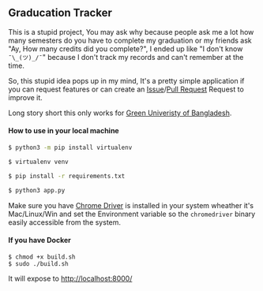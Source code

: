 ## Graducation Tracker

This is a stupid project, You may ask why because people ask me a lot how many semesters do you have to complete my graduation or my friends ask "Ay, How many credits did you complete?", I ended up like "I don't know `¯\_(ツ)_/¯`" because I don't track my records and can't remember at the time.

So, this stupid idea pops up in my mind, It's a pretty simple application if you can request features or can create an [Issue](https://github.com/rudSarkar/graducation_tracker/issues)/[Pull Request](https://github.com/rudSarkar/graducation_tracker/pulls) Request to improve it.

Long story short this only works for [Green Univeristy of Bangladesh](https://green.edu.bd/).

#### How to use in your local machine

```bash
$ python3 -m pip install virtualenv

$ virtualenv venv

$ pip install -r requirements.txt

$ python3 app.py
```

Make sure you have [Chrome Driver](https://chromedriver.chromium.org/downloads) is installed in your system wheather it's Mac/Linux/Win and set the Environment variable so the `chromedriver` binary easily accessible from the system.

#### If you have Docker

```
$ chmod +x build.sh
$ sudo ./build.sh
```

It will expose to [http://localhost:8000/](http://localhost:8000/)